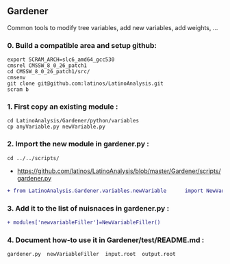 ## Gardener

Common tools to modify tree variables, add new variables, add weights, ...

### 0. Build a compatible area and setup github:
```
export SCRAM_ARCH=slc6_amd64_gcc530
cmsrel CMSSW_8_0_26_patch1
cd CMSSW_8_0_26_patch1/src/
cmsenv
git clone git@github.com:latinos/LatinoAnalysis.git
scram b
```
### 1. First copy an existing module :
```
cd LatinoAnalysis/Gardener/python/variables
cp anyVariable.py newVariable.py
```
### 2. Import the new module in gardener.py :
```
cd ../../scripts/
```
* https://github.com/latinos/LatinoAnalysis/blob/master/Gardener/scripts/gardener.py
```diff
+ from LatinoAnalysis.Gardener.variables.newVariable      import NewVariableFiller
```
### 3. Add it to the list of nuisnaces in gardener.py :
```diff
+ modules['newvariableFiller']=NewVariableFiller()
```
### 4. Document how-to use it in Gardener/test/README.md :
```
gardener.py  newVariableFiller  input.root  output.root
```
